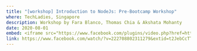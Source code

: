 ```yaml
---
title: "[workshop] Introduction to NodeJs: Pre-Bootcamp Workshop"
where: TechLadies, Singapore
description: Workshop by Fara Blanco, Thomas Chia & Akshata Mohanty
date: 2020-08-01
embed: <iframe src="https://www.facebook.com/plugins/video.php?href=https%3A%2F%2Fwww.facebook.com%2FTechLadies%2Fvideos%2F222708802311279%2F&show_text=0&width=560" style="border:none;overflow:hidden" scrolling="no" frameborder="0" allowTransparency="true" allowFullScreen="true"></iframe>
link: https://www.facebook.com/watch/?v=222708802311279&extid=t2JebCcTTEpBCOqJ
---
```

